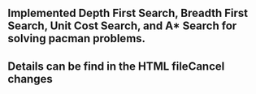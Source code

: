## Implemented Depth First Search, Breadth First Search, Unit Cost Search, and A* Search for solving pacman problems. 
## Details can be find in the HTML fileCancel changes
